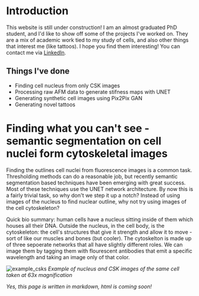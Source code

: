 # Introduction

This website is still under construction! I am an almost graduated PhD student, and I'd like to show off some of the projects I've worked on. They are a mix of academic work tied to my study of cells, and also other things that interest me (like tattoos). I hope you find them interesting! You can contact me via [LinkedIn](https://www.linkedin.com/in/michael-keeling/).

## Things I've done

- Finding cell nucleus from only CSK images
- Processing raw AFM data to generate stifness maps with UNET
- Generating synthetic cell images using Pix2Pix GAN
- Generating novel tattoos

# Finding what you can't see - semantic segmentation on cell nuclei form cytoskeletal images 

Finding the outlines cell nuclei from fluorescence images is a common task. Thresholding methods can do a reasonable job, but recently semantic segmentation based techniques have been emerging with great success. Most of these techniques use the UNET network architecture. By now this is a fairly trivial task, so why don't we step it up a notch? Instead of using images of the nucleus to find nuclear outline, why not try using images of the cell cytoskeleton?

Quick bio summary: human cells have a nucleus sitting inside of them which houses all their DNA. Outside the nucleus, in the cell body, is the cytoskeleton: the cell's structures that give it strength and allow it to move - sort of like our muscles and bones (but cooler). The cytoskelton is made up of three sepoerate networks that all have slightly different roles. We can image them by tagging them with flourescent antibodies that emit a specific wavelength and taking an image only of that color.

![example_csks](https://user-images.githubusercontent.com/67687023/94991446-1a94ae80-057b-11eb-8cd3-3725156115a0.png)
*Example of nucleus and CSK images of the same cell taken at 63x magnification*

*Yes, this page is written in markdown, html is coming soon!*
